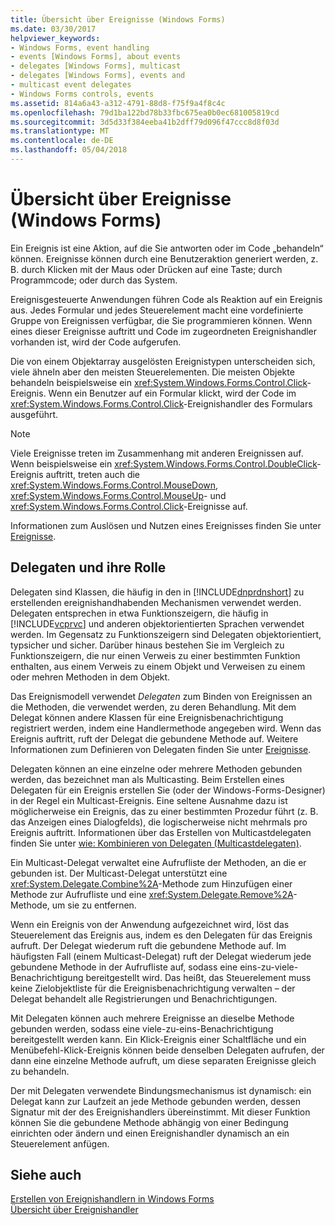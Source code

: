 ```yaml
---
title: Übersicht über Ereignisse (Windows Forms)
ms.date: 03/30/2017
helpviewer_keywords:
- Windows Forms, event handling
- events [Windows Forms], about events
- delegates [Windows Forms], multicast
- delegates [Windows Forms], events and
- multicast event delegates
- Windows Forms controls, events
ms.assetid: 814a6a43-a312-4791-88d8-f75f9a4f8c4c
ms.openlocfilehash: 79d1ba122bd78b33fbc675ea0b0ec681005819cd
ms.sourcegitcommit: 3d5d33f384eeba41b2dff79d096f47ccc8d8f03d
ms.translationtype: MT
ms.contentlocale: de-DE
ms.lasthandoff: 05/04/2018
---
```

# <a name="events-overview-windows-forms"></a>Übersicht über Ereignisse (Windows Forms)
Ein Ereignis ist eine Aktion, auf die Sie antworten oder im Code „behandeln“ können. Ereignisse können durch eine Benutzeraktion generiert werden, z. B. durch Klicken mit der Maus oder Drücken auf eine Taste; durch Programmcode; oder durch das System.  
  
 Ereignisgesteuerte Anwendungen führen Code als Reaktion auf ein Ereignis aus. Jedes Formular und jedes Steuerelement macht eine vordefinierte Gruppe von Ereignissen verfügbar, die Sie programmieren können. Wenn eines dieser Ereignisse auftritt und Code im zugeordneten Ereignishandler vorhanden ist, wird der Code aufgerufen.  
  
 Die von einem Objektarray ausgelösten Ereignistypen unterscheiden sich, viele ähneln aber den meisten Steuerelementen. Die meisten Objekte behandeln beispielsweise ein <xref:System.Windows.Forms.Control.Click>-Ereignis. Wenn ein Benutzer auf ein Formular klickt, wird der Code im <xref:System.Windows.Forms.Control.Click>-Ereignishandler des Formulars ausgeführt.  
  
> [!NOTE]
>  Viele Ereignisse treten im Zusammenhang mit anderen Ereignissen auf. Wenn beispielsweise ein <xref:System.Windows.Forms.Control.DoubleClick>-Ereignis auftritt, treten auch die <xref:System.Windows.Forms.Control.MouseDown>, <xref:System.Windows.Forms.Control.MouseUp>- und <xref:System.Windows.Forms.Control.Click>-Ereignisse auf.  
  
 Informationen zum Auslösen und Nutzen eines Ereignisses finden Sie unter [Ereignisse](../../../docs/standard/events/index.md).  
  
## <a name="delegates-and-their-role"></a>Delegaten und ihre Rolle  
 Delegaten sind Klassen, die häufig in den in [!INCLUDE[dnprdnshort](../../../includes/dnprdnshort-md.md)] zu erstellenden ereignishandhabenden Mechanismen verwendet werden. Delegaten entsprechen in etwa Funktionszeigern, die häufig in [!INCLUDE[vcprvc](../../../includes/vcprvc-md.md)] und anderen objektorientierten Sprachen verwendet werden. Im Gegensatz zu Funktionszeigern sind Delegaten objektorientiert, typsicher und sicher. Darüber hinaus bestehen Sie im Vergleich zu Funktionszeigern, die nur einen Verweis zu einer bestimmten Funktion enthalten, aus einem Verweis zu einem Objekt und Verweisen zu einem oder mehren Methoden in dem Objekt.  
  
 Das Ereignismodell verwendet *Delegaten* zum Binden von Ereignissen an die Methoden, die verwendet werden, zu deren Behandlung. Mit dem Delegat können andere Klassen für eine Ereignisbenachrichtigung registriert werden, indem eine Handlermethode angegeben wird. Wenn das Ereignis auftritt, ruft der Delegat die gebundene Methode auf. Weitere Informationen zum Definieren von Delegaten finden Sie unter [Ereignisse](../../../docs/standard/events/index.md).  
  
 Delegaten können an eine einzelne oder mehrere Methoden gebunden werden, das bezeichnet man als Multicasting. Beim Erstellen eines Delegaten für ein Ereignis erstellen Sie (oder der Windows-Forms-Designer) in der Regel ein Multicast-Ereignis. Eine seltene Ausnahme dazu ist möglicherweise ein Ereignis, das zu einer bestimmten Prozedur führt (z. B. das Anzeigen eines Dialogfelds), die logischerweise nicht mehrmals pro Ereignis auftritt. Informationen über das Erstellen von Multicastdelegaten finden Sie unter [wie: Kombinieren von Delegaten (Multicastdelegaten)](~/docs/csharp/programming-guide/delegates/how-to-combine-delegates-multicast-delegates.md).  
  
 Ein Multicast-Delegat verwaltet eine Aufrufliste der Methoden, an die er gebunden ist. Der Multicast-Delegat unterstützt eine <xref:System.Delegate.Combine%2A>-Methode zum Hinzufügen einer Methode zur Aufrufliste und eine <xref:System.Delegate.Remove%2A>-Methode, um sie zu entfernen.  
  
 Wenn ein Ereignis von der Anwendung aufgezeichnet wird, löst das Steuerelement das Ereignis aus, indem es den Delegaten für das Ereignis aufruft. Der Delegat wiederum ruft die gebundene Methode auf. Im häufigsten Fall (einem Multicast-Delegat) ruft der Delegat wiederum jede gebundene Methode in der Aufrufliste auf, sodass eine eins-zu-viele-Benachrichtigung bereitgestellt wird. Das heißt, das Steuerelement muss keine Zielobjektliste für die Ereignisbenachrichtigung verwalten – der Delegat behandelt alle Registrierungen und Benachrichtigungen.  
  
 Mit Delegaten können auch mehrere Ereignisse an dieselbe Methode gebunden werden, sodass eine viele-zu-eins-Benachrichtigung bereitgestellt werden kann.  Ein Klick-Ereignis einer Schaltfläche und ein Menübefehl-Klick-Ereignis können beide denselben Delegaten aufrufen, der dann eine einzelne Methode aufruft, um diese separaten Ereignisse gleich zu behandeln.  
  
 Der mit Delegaten verwendete Bindungsmechanismus ist dynamisch: ein Delegat kann zur Laufzeit an jede Methode gebunden werden, dessen Signatur mit der des Ereignishandlers übereinstimmt. Mit dieser Funktion können Sie die gebundene Methode abhängig von einer Bedingung einrichten oder ändern und einen Ereignishandler dynamisch an ein Steuerelement anfügen.  
  
## <a name="see-also"></a>Siehe auch  
 [Erstellen von Ereignishandlern in Windows Forms](../../../docs/framework/winforms/creating-event-handlers-in-windows-forms.md)  
 [Übersicht über Ereignishandler](../../../docs/framework/winforms/event-handlers-overview-windows-forms.md)
